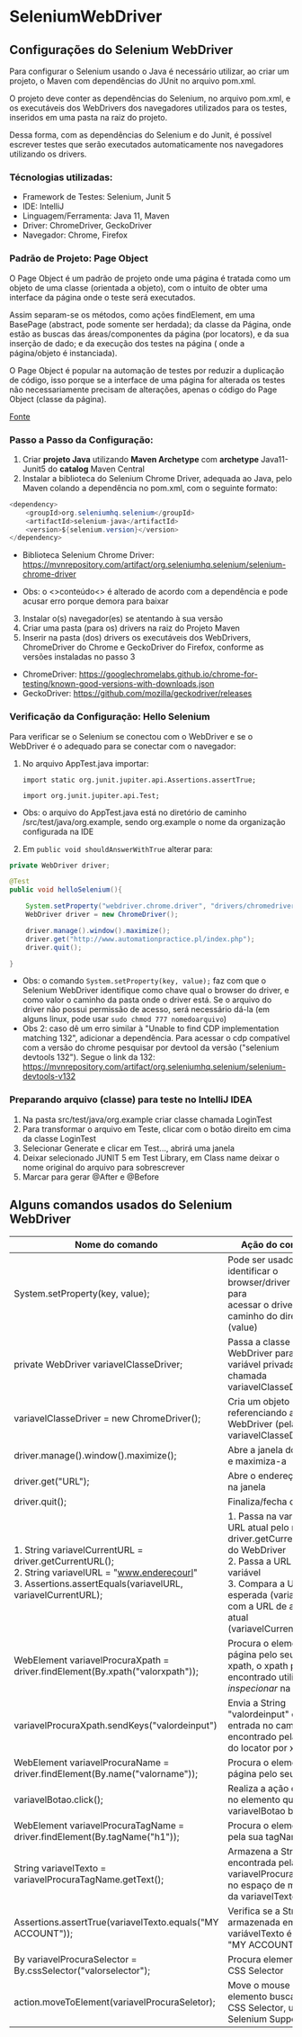 # SeleniumWebDriver

## Configurações do Selenium WebDriver
<p>Para configurar o Selenium usando o Java é necessário utilizar, ao criar um projeto, o Maven com dependências do JUnit no arquivo pom.xml.</p>
<p>O projeto deve conter as dependências do Selenium, no arquivo pom.xml, e os executáveis dos WebDrivers dos navegadores utilizados para os testes, inseridos em uma pasta na raiz do projeto.</p>
<p>Dessa forma, com as dependências do Selenium e do Junit, é possível escrever testes que serão executados automaticamente nos navegadores utilizando os drivers.</p>

### Técnologias utilizadas:
- Framework de Testes: Selenium, Junit 5
- IDE: IntelliJ
- Linguagem/Ferramenta: Java 11, Maven
- Driver: ChromeDriver, GeckoDriver
- Navegador: Chrome, Firefox

### Padrão de Projeto: Page Object
<p> O Page Object é um padrão de projeto onde uma página é tratada como um objeto de uma classe (orientada a objeto),
 com o intuito de obter uma interface da página onde o teste será executados. </p>
<p>Assim separam-se os métodos, como ações findElement, em uma BasePage (abstract, pode somente ser herdada); 
da classe da Página, onde estão as buscas das áreas/componentes da página (por locators), e da sua inserção de dado; 
e da execução dos testes na página ( onde a página/objeto é instanciada).</p>
<p>O Page Object é popular na automação de testes por reduzir a duplicação de código, isso porque se a interface de uma página for alterada os testes não necessariamente precisam de alterações, apenas o código do Page Object (classe da página). 
</p>

[Fonte](https://www.selenium.dev/documentation/test_practices/encouraged/page_object_models/) 

### Passo a Passo da Configuração:

1. Criar **projeto Java** utilizando **Maven Archetype** com **archetype** Java11-Junit5 do **catalog** Maven Central
2. Instalar a biblioteca do Selenium Chrome Driver, adequada ao Java, pelo Maven colando a dependência no pom.xml, com o seguinte formato:

~~~java
<dependency>
    <groupId>org.seleniumhq.selenium</groupId>
    <artifactId>selenium-java</artifactId>
    <version>${selenium.version}</version>
</dependency>
~~~

- Biblioteca Selenium Chrome Driver: https://mvnrepository.com/artifact/org.seleniumhq.selenium/selenium-chrome-driver

- Obs: o <>conteúdo<> é alterado de acordo com a dependência e pode acusar erro porque demora para baixar

3. Instalar o(s) navegador(es) se atentando à sua versão
4. Criar uma pasta (para os) drivers na raiz do Projeto Maven
5. Inserir na pasta (dos) drivers os executáveis dos WebDrivers, ChromeDriver do Chrome e GeckoDriver do Firefox, conforme as versões instaladas no passo 3
- ChromeDriver: https://googlechromelabs.github.io/chrome-for-testing/known-good-versions-with-downloads.json
- GeckoDriver: https://github.com/mozilla/geckodriver/releases

### Verificação da Configuração: Hello Selenium
<p> Para verificar se o Selenium se conectou com o WebDriver e se o WebDriver é o adequado para se conectar com o navegador:</p> 

1. No arquivo AppTest.java importar:

   `
   import static org.junit.jupiter.api.Assertions.assertTrue;
   `

   `
   import org.junit.jupiter.api.Test;
   `

- Obs: o arquivo do AppTest.java está no diretório de caminho /src/test/java/org.example, sendo org.example o nome da organização configurada na IDE
2. Em `public void shouldAnswerWithTrue` alterar para:

~~~java
private WebDriver driver;

@Test
public void helloSelenium(){

    System.setProperty("webdriver.chrome.driver", "drivers/chromedriver");
    WebDriver driver = new ChromeDriver();

    driver.manage().window().maximize();
    driver.get("http://www.automationpractice.pl/index.php");
    driver.quit();

}
~~~
- Obs: o comando `System.setProperty(key, value);` faz com que o Selenium WebDriver identifique como chave qual o browser do driver, e como valor o caminho da pasta onde o driver está. Se o arquivo do driver não possui permissão de acesso, será necessário dá-la (em alguns linux, pode usar `sudo chmod 777 nomedoarquivo`)
- Obs 2: caso dê um erro similar à "Unable to find CDP implementation matching 132", adicionar a dependência. Para acessar o cdp compatível com a versão do chrome pesquisar por devtool da versão ("selenium devtools 132"). Segue o link da 132: https://mvnrepository.com/artifact/org.seleniumhq.selenium/selenium-devtools-v132

### Preparando arquivo (classe) para teste no IntelliJ IDEA
1. Na pasta src/test/java/org.example criar classe chamada LoginTest
2. Para transformar o arquivo em Teste, clicar com o botão direito em cima da classe LoginTest
3. Selecionar Generate e clicar em Test..., abrirá uma janela
4. Deixar selecionado JUNIT 5 em Test Library, em Class name deixar o nome original do arquivo para sobrescrever
5. Marcar para gerar @After e @Before


## Alguns comandos usados do Selenium WebDriver 

| Nome do comando                                                                                                                                                           | Ação do comando                                                                                                                                                                                                     |
|---------------------------------------------------------------------------------------------------------------------------------------------------------------------------|---------------------------------------------------------------------------------------------------------------------------------------------------------------------------------------------------------------------|
| System.setProperty(key, value);                                                                                                                                           | Pode ser usado para identificar o browser/driver (key) e para <br/> acessar o driver pelo caminho do diretório (value)                                                                                              |
| private WebDriver variavelClasseDriver;                                                                                                                                   | Passa a classe WebDriver para a variável privada chamada variavelClasseDriver                                                                                                                                       |
| variavelClasseDriver = new ChromeDriver();                                                                                                                                | Cria um objeto referenciando a classe WebDriver (pela variável variavelClasseDriver);                                                                                                                               |
| driver.manage().window().maximize();                                                                                                                                      | Abre a janela do Browser e maximiza-a                                                                                                                                                                               |
| driver.get("URL");                                                                                                                                                        | Abre o endereço da URL na janela                                                                                                                                                                                    |
| driver.quit();                                                                                                                                                            | Finaliza/fecha o driver                                                                                                                                                                                             |
| 1. String variavelCurrentURL = driver.getCurrentURL(); <br/> 2. String variavelURL = "www.endereçourl" <br/> 3. Assertions.assertEquals(variavelURL, variavelCurrentURL); | 1. Passa na variável a URL atual pelo método driver.getCurrentURL(); do WebDriver <br/> 2. Passa a URL em uma variável <br/> 3. Compara a URL esperada (variavelURL) com a URL de acesso atual (variavelCurrentURL) |
| WebElement variavelProcuraXpath = driver.findElement(By.xpath("valorxpath"));                                                                                             | Procura o elemento da página pelo seu caminho xpath, o xpath pode ser encontrado utilizando o *inspecionar* na página                                                                                               | 
| variavelProcuraXpath.sendKeys("valordeinput")                                                                                                                             | Envia a String "valordeinput" como entrada no campo encontrado pela variavel do locator por xpath                                                                                                                   |
| WebElement variavelProcuraName = driver.findElement(By.name("valorname"));                                                                                                | Procura o elemento da página pelo seu name                                                                                                                                                                          |                                                                                                                                                                                                                     |
| variavelBotao.click();                                                                                                                                                    | Realiza a ação de clicar no elemento que a variavelBotao buscou                                                                                                                                                     |
| WebElement variavelProcuraTagName = driver.findElement(By.tagName("h1"));                                                                                                 | Procura o elemento H1 pela sua tagName                                                                                                                                                                              | 
| String variavelTexto = variavelProcuraTagName.getText();                                                                                                                  | Armazena a String encontrada pela variável variavelProcuraTagName no espaço de memória da variavelTexto                                                                                                             | 
| Assertions.assertTrue(variavelTexto.equals("MY ACCOUNT"));                                                                                                                | Verifica se a String armazenada em variávelTexto é igual a "MY ACCOUNT"                                                                                                                                             | 
| By variavelProcuraSelector = By.cssSelector("valorselector");                                                                                                             | Procura elemento pelo CSS Selector                                                                                                                                                                                  | 
| action.moveToElement(variavelProcuraSeletor);                                                                                                                             | Move o mouse até o elemento buscado pelo CSS Selector, utiliza o Selenium Support                                                                                                                                   |

<!-- 
## Criação de testes com Selenium WebDriver
<p>Os testes foram criados segundo organização de arquivos PageObject. </p>

1. Criar duas pastas no diretório src/test/java/org.example, uma chamada pages e outra tests.
2. Na pasta pages criar classe (arquivo) Java chamada BasePage.java 
3. Em BasePage -> tornar a classe BasePage abstrata: `public abstract class BasePage{}`
4. Em BasePage -> criar variável `driver` para a classe WebDriver (da biblioteca do Selenium WebDriver): `private WebDriver driver;`
5. Criar método `public BasePage()` que deve conter:
   - `System.setProperty(key, value)` para acessar o driver(key) do webdriver na pasta drivers da raiz (value)
   - `driver = new ChromeDriver()` para criar instância do objeto da classe WebDriver, através da variável driver
   - `driver.manage().window().maximize()` para o driver abrir o navegador e maximizar a janela
6. Criar demais métodos:

| Métodos                                                                                                                                                        | Comportamentos                                                        |
|----------------------------------------------------------------------------------------------------------------------------------------------------------------|-----------------------------------------------------------------------| 
| `public void visit(String url) { this.driver.get(url); }`                                                                                                      | função que acessa endereço de url pelo comando `visit("url.com.br");` |
| `public String getCurrentUrl() { return this.driver.getCurrentUrl(); }`                                                                                        | |
| `public void quitWebDriver() { this.driver.quit(); }`                                                                                                          | |
| `public WebElement findElement(By locator) { return this.driver.findElement(locator); }`                                                                       | | 
| `public void type(String input, By locator) { this.driver.findElement(locator).sendKeys(input); }`                                                             | |
| `public Boolean isDisplayed(By locator) { try { return this.driver.findElement(locator).isDisplayed(); } catch (NoSuchElementException e) { return false; } }` ||
| `public void click(By locator) { this.driver.findElement(locator).click(); }`                                                                                  ||
| `public String getText(By locator) { return this.driver.findElement(locator).getText(); }` ||

7. Criar página LoginPageTest.java
8. Clicar com o botão direito no corpo da classe e selecionar Generate e depois Test...
9. No nome, deixar LoginPageTest e selecionar para criar @BeforeEach e @AfterEach
10. CONTINUA... 
-->

